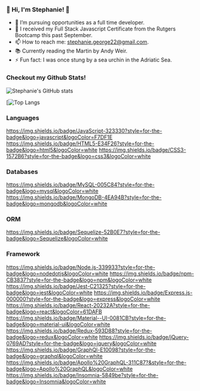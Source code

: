 ### 👋 Hi, I'm Stephanie! 👋

<!--
**stephgeorge22/stephgeorge22** is a ✨ _special_ ✨ repository because its `README.md` (this file) appears on your GitHub profile.

Here are some ideas to get you started:
-->

- 🔭 I’m pursuing opportunities as a full time developer.
- 🌱 I received my Full Stack Javascript Certificate from the Rutgers Bootcamp this past September.
- 📫 How to reach me: stephanie.george22@gmail.com.
- 📚 Currently reading the Martin by Andy Weir.
- ⚡ Fun fact: I was once stung by a sea urchin in the Adriatic Sea.

### Checkout my Github Stats! 

![Stephanie's GitHub stats](https://github-readme-stats.vercel.app/api?username=stephgeorge22&show_icons=true&theme=tokyonight)

[![Top Langs](https://github-readme-stats.vercel.app/api/top-langs/?username=stephgeorge22&show_icons=true&theme=tokyonight)

### Languages
https://img.shields.io/badge/JavaScript-323330?style=for-the-badge&logo=javascript&logoColor=F7DF1E
https://img.shields.io/badge/HTML5-E34F26?style=for-the-badge&logo=html5&logoColor=white
https://img.shields.io/badge/CSS3-1572B6?style=for-the-badge&logo=css3&logoColor=white

### Databases
https://img.shields.io/badge/MySQL-005C84?style=for-the-badge&logo=mysql&logoColor=white
https://img.shields.io/badge/MongoDB-4EA94B?style=for-the-badge&logo=mongodb&logoColor=white

### ORM 
https://img.shields.io/badge/Sequelize-52B0E7?style=for-the-badge&logo=Sequelize&logoColor=white

### Framework
https://img.shields.io/badge/Node.js-339933?style=for-the-badge&logo=nodedotjs&logoColor=white
https://img.shields.io/badge/npm-CB3837?style=for-the-badge&logo=npm&logoColor=white
https://img.shields.io/badge/Jest-C21325?style=for-the-badge&logo=jest&logoColor=white
https://img.shields.io/badge/Express.js-000000?style=for-the-badge&logo=express&logoColor=white
https://img.shields.io/badge/React-20232A?style=for-the-badge&logo=react&logoColor=61DAFB
https://img.shields.io/badge/Material--UI-0081CB?style=for-the-badge&logo=material-ui&logoColor=white
https://img.shields.io/badge/Redux-593D88?style=for-the-badge&logo=redux&logoColor=white
https://img.shields.io/badge/jQuery-0769AD?style=for-the-badge&logo=jquery&logoColor=white
https://img.shields.io/badge/GraphQl-E10098?style=for-the-badge&logo=graphql&logoColor=white
https://img.shields.io/badge/Apollo%20GraphQL-311C87?&style=for-the-badge&logo=Apollo%20GraphQL&logoColor=white
https://img.shields.io/badge/Insomnia-5849be?style=for-the-badge&logo=Insomnia&logoColor=white
  
